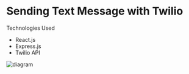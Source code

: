 # Sending Text Message with Twilio


Technologies Used
* React.js
* Express.js
* Twilio API

![diagram](V2.gif "diagram")
